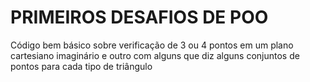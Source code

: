 # PRIMEIROS DESAFIOS DE POO
Código bem básico sobre verificação de 3 ou 4 pontos em um plano cartesiano imaginário e outro com alguns que diz alguns conjuntos de pontos para cada tipo de triângulo
